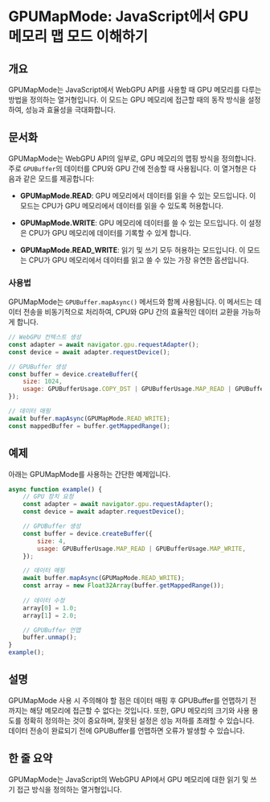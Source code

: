 <!--
Meta Description: # GPUMapMode: JavaScript에서 GPU 메모리 맵 모드 이해하기 ## 개요 GPUMapMode는 JavaScript에서 WebGPU API를 사용할 때 GPU 메모리를 다루는 방법을 정의하는 열거형입니다. 이 모드는 GPU 메모리에 접근할 때의 동작 방...
Meta Keywords: gpu, const, gpumapmode, 데이터, buffer
-->

# GPUMapMode: JavaScript에서 GPU 메모리 맵 모드 이해하기

## 개요
GPUMapMode는 JavaScript에서 WebGPU API를 사용할 때 GPU 메모리를 다루는 방법을 정의하는 열거형입니다. 이 모드는 GPU 메모리에 접근할 때의 동작 방식을 설정하여, 성능과 효율성을 극대화합니다.

## 문서화
GPUMapMode는 WebGPU API의 일부로, GPU 메모리의 맵핑 방식을 정의합니다. 주로 `GPUBuffer`의 데이터를 CPU와 GPU 간에 전송할 때 사용됩니다. 이 열거형은 다음과 같은 모드를 제공합니다:

- **GPUMapMode.READ**: GPU 메모리에서 데이터를 읽을 수 있는 모드입니다. 이 모드는 CPU가 GPU 메모리에서 데이터를 읽을 수 있도록 허용합니다.
  
- **GPUMapMode.WRITE**: GPU 메모리에 데이터를 쓸 수 있는 모드입니다. 이 설정은 CPU가 GPU 메모리에 데이터를 기록할 수 있게 합니다.

- **GPUMapMode.READ_WRITE**: 읽기 및 쓰기 모두 허용하는 모드입니다. 이 모드는 CPU가 GPU 메모리에서 데이터를 읽고 쓸 수 있는 가장 유연한 옵션입니다.

### 사용법
GPUMapMode는 `GPUBuffer.mapAsync()` 메서드와 함께 사용됩니다. 이 메서드는 데이터 전송을 비동기적으로 처리하여, CPU와 GPU 간의 효율적인 데이터 교환을 가능하게 합니다.

```javascript
// WebGPU 컨텍스트 생성
const adapter = await navigator.gpu.requestAdapter();
const device = await adapter.requestDevice();

// GPUBuffer 생성
const buffer = device.createBuffer({
    size: 1024,
    usage: GPUBufferUsage.COPY_DST | GPUBufferUsage.MAP_READ | GPUBufferUsage.MAP_WRITE,
});

// 데이터 매핑
await buffer.mapAsync(GPUMapMode.READ_WRITE);
const mappedBuffer = buffer.getMappedRange();
```

## 예제
아래는 GPUMapMode를 사용하는 간단한 예제입니다.

```javascript
async function example() {
    // GPU 장치 요청
    const adapter = await navigator.gpu.requestAdapter();
    const device = await adapter.requestDevice();

    // GPUBuffer 생성
    const buffer = device.createBuffer({
        size: 4,
        usage: GPUBufferUsage.MAP_READ | GPUBufferUsage.MAP_WRITE,
    });

    // 데이터 매핑
    await buffer.mapAsync(GPUMapMode.READ_WRITE);
    const array = new Float32Array(buffer.getMappedRange());
    
    // 데이터 수정
    array[0] = 1.0;
    array[1] = 2.0;

    // GPUBuffer 언맵
    buffer.unmap();
}
example();
```

## 설명
GPUMapMode 사용 시 주의해야 할 점은 데이터 매핑 후 GPUBuffer를 언맵하기 전까지는 해당 메모리에 접근할 수 없다는 것입니다. 또한, GPU 메모리의 크기와 사용 용도를 정확히 정의하는 것이 중요하며, 잘못된 설정은 성능 저하를 초래할 수 있습니다. 데이터 전송이 완료되기 전에 GPUBuffer를 언맵하면 오류가 발생할 수 있습니다.

## 한 줄 요약
GPUMapMode는 JavaScript의 WebGPU API에서 GPU 메모리에 대한 읽기 및 쓰기 접근 방식을 정의하는 열거형입니다.